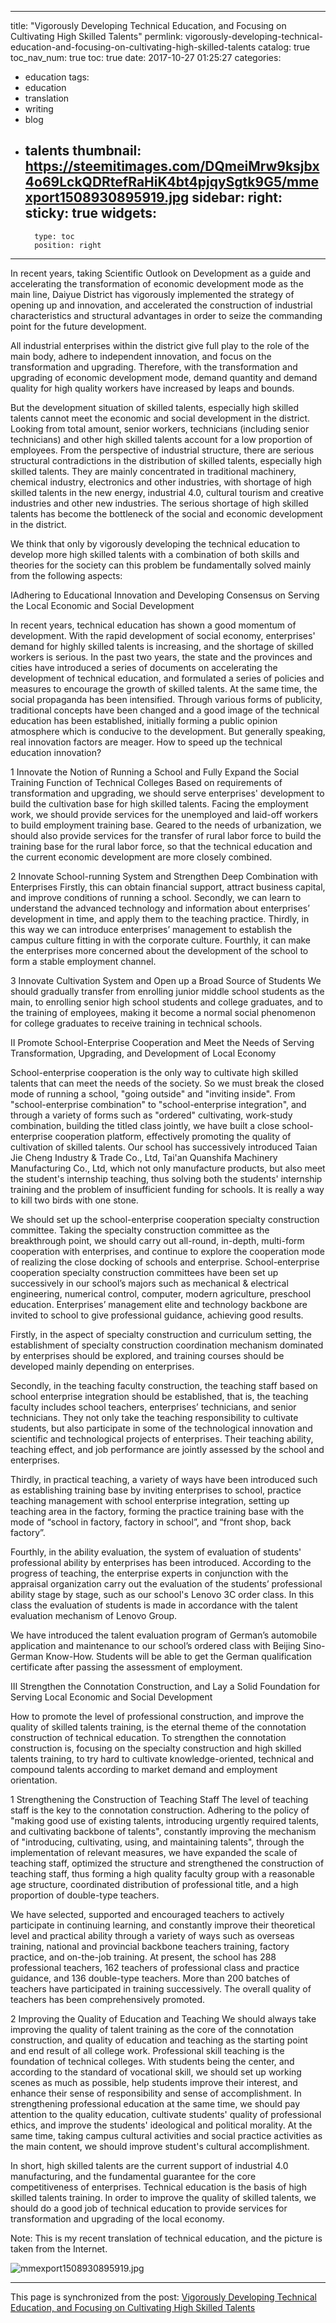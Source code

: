 
---
title: "Vigorously Developing Technical Education,  and Focusing on Cultivating High Skilled Talents"
permlink: vigorously-developing-technical-education-and-focusing-on-cultivating-high-skilled-talents
catalog: true
toc_nav_num: true
toc: true
date: 2017-10-27 01:25:27
categories:
- education
tags:
- education
- translation
- writing
- blog
- talents
thumbnail: https://steemitimages.com/DQmeiMrw9ksjbx4o69LckQDRtefRaHiK4bt4pjqySgtk9G5/mmexport1508930895919.jpg
sidebar:
    right:
        sticky: true
widgets:
    -
        type: toc
        position: right
---


In recent years, taking Scientific Outlook on Development as a guide and accelerating the transformation of economic development mode as the main line, Daiyue District has vigorously implemented the strategy of opening up and innovation, and accelerated the construction of industrial characteristics and structural advantages in order to seize the commanding point for the future development. 

All industrial enterprises within the district give full play to the role of the main body, adhere to independent innovation, and focus on the transformation and upgrading. Therefore, with the transformation and upgrading of economic development mode, demand quantity and demand quality for high quality workers have increased by leaps and bounds.

But the development situation of skilled talents, especially high skilled talents cannot meet the economic and social development in the district. Looking from total amount, senior workers, technicians (including senior technicians) and other high skilled talents account for a low proportion of employees. From the perspective of industrial structure, there are serious structural contradictions in the distribution of skilled talents, especially high skilled talents. They are mainly concentrated in traditional machinery, chemical industry, electronics and other industries, with shortage of high skilled talents in the new energy, industrial 4.0, cultural tourism and creative industries and other new industries. The serious shortage of high skilled talents has become the bottleneck of the social and economic development in the district.

We think that only by vigorously developing the technical education to develop more high skilled talents with a combination of both skills and theories for the society can this problem be fundamentally solved mainly from the following aspects:

ⅠAdhering to Educational Innovation and Developing Consensus on Serving the Local Economic and Social Development

In recent years, technical education has shown a good momentum of development. With the rapid development of social economy, enterprises' demand for highly skilled talents is increasing, and the shortage of skilled workers is serious. In the past two years, the state and the provinces and cities have introduced a series of documents on accelerating the development of technical education, and formulated a series of policies and measures to encourage the growth of skilled talents. At the same time, the social propaganda has been intensified. Through various forms of publicity, traditional concepts have been changed and a good image of the technical education has been established, initially forming a public opinion atmosphere which is conducive to the development. But generally speaking, real innovation factors are  meager. How to speed up the technical education innovation?

1 Innovate the Notion of Running a School and Fully Expand the Social Training Function of Technical Colleges
Based on requirements of transformation and upgrading, we should serve enterprises' development to build the cultivation base for high skilled talents. Facing the employment work, we should provide services for the unemployed and laid-off workers to build employment training base. Geared to the needs of urbanization, we should also provide services for the transfer of rural labor force to build the training base for the rural labor force, so that the technical education and the current economic development are more closely combined.

2  Innovate School-running System and Strengthen Deep Combination with Enterprises
Firstly, this can obtain financial support, attract business capital, and improve conditions of running a school. Secondly, we can learn to understand the advanced technology and information about enterprises’ development in time, and apply them to the teaching practice. Thirdly, in this way we can introduce enterprises’ management to establish the campus culture fitting in with the corporate culture. Fourthly, it can make the enterprises more concerned about the development of the school to form a stable employment channel.

3 Innovate Cultivation System and Open up a Broad Source of Students
We should gradually transfer from enrolling junior middle school students as the main, to enrolling senior high school students and college graduates, and to the training of employees, making it become a normal social phenomenon for college graduates to receive training in technical schools.

Ⅱ Promote School-Enterprise Cooperation and Meet the Needs of Serving Transformation, Upgrading, and Development of Local Economy

School-enterprise cooperation is the only way to cultivate high skilled talents that can meet the needs of the society. So we must break the closed mode of running a school, "going outside" and "inviting inside". From "school-enterprise combination" to "school-enterprise integration", and through a variety of forms such as "ordered" cultivating, work-study combination, building the titled class jointly, we have built a close school-enterprise cooperation platform, effectively promoting the quality of cultivation of skilled talents. Our school has successively introduced Taian Jie Cheng Industry & Trade Co., Ltd, Tai'an Quanshifa Machinery Manufacturing Co., Ltd, which not only manufacture products, but also meet the student's internship teaching, thus solving both the students' internship training and the problem of insufficient funding for schools. It is really a way to kill two birds with one stone.

 We should set up the school-enterprise cooperation specialty   construction committee. Taking the specialty construction committee as the breakthrough point, we should carry out all-round, in-depth, multi-form cooperation with enterprises, and continue to explore the cooperation mode of realizing the close docking of schools and enterprise. School-enterprise cooperation specialty   construction committees have been set up successively in our school’s majors such as mechanical & electrical engineering, numerical control, computer, modern agriculture, preschool education. Enterprises’ management elite and technology backbone are invited to school to give professional guidance, achieving good results.

Firstly, in the aspect of specialty construction and curriculum setting, the establishment of specialty construction coordination mechanism dominated by enterprises should be explored, and training courses should be developed mainly depending on enterprises.

Secondly, in the teaching faculty construction, the teaching staff based on school enterprise integration should be established, that is, the teaching faculty includes school teachers, enterprises’ technicians, and senior technicians. They not only take the teaching responsibility to cultivate students, but also participate in some of the technological innovation and scientific and technological projects of enterprises. Their teaching ability, teaching effect, and job performance are jointly assessed by the school and enterprises.

Thirdly, in practical teaching, a variety of ways have been introduced such as establishing training base by inviting enterprises to school, practice teaching management with school enterprise integration, setting up teaching area in the factory, forming the practice training base with the mode of “school in factory, factory in school”, and “front shop, back factory”. 

Fourthly, in the ability evaluation, the system of evaluation of students' professional ability by enterprises has been introduced. According to the progress of teaching, the enterprise experts in conjunction with the appraisal organization carry out the evaluation of the students’ professional ability stage by stage, such as our school's Lenovo 3C order class. In this class the evaluation of students is made in accordance with the talent evaluation mechanism of Lenovo Group.

We have introduced the talent evaluation program of German’s automobile application and maintenance to our school’s ordered class with Beijing Sino-German Know-How. Students will be able to get the German qualification certificate after passing the assessment of employment.

Ⅲ Strengthen the Connotation Construction, and Lay a Solid Foundation for Serving Local Economic and Social Development 

How to promote the level of professional construction, and improve the quality of skilled talents training, is the eternal theme of the connotation construction of technical education. To strengthen the connotation construction is, focusing on the specialty  construction and high skilled talents training, to try hard to cultivate  knowledge-oriented, technical and compound talents according to market demand and employment orientation.

1 Strengthening the Construction of Teaching Staff
The level of teaching staff is the key to the connotation construction. Adhering to the policy of "making good use of existing talents, introducing urgently required talents, and cultivating backbone of talents", constantly improving the mechanism of "introducing, cultivating, using, and maintaining talents", through the implementation of relevant measures, we have expanded the scale of teaching staff, optimized the structure and strengthened the construction of teaching staff, thus forming a high quality faculty group with a reasonable age structure, coordinated distribution of professional title, and a high proportion of double-type teachers.

We have selected, supported and encouraged teachers to actively participate in continuing learning, and constantly improve their theoretical level and practical ability through a variety of ways such as overseas training, national and provincial backbone teachers training, factory practice, and on-the-job training. At present, the school has 288 professional teachers, 162 teachers of professional class and practice guidance, and 136 double-type teachers. More than 200 batches of teachers have participated in training successively. The overall quality of teachers has been comprehensively promoted.

2 Improving the Quality of Education and Teaching
We should always take improving the quality of talent training as the core of the connotation construction, and quality of education and teaching as the starting point and end result of all college work. Professional skill teaching is the foundation of technical colleges. With students being the center, and according to the standard of vocational skill, we should set up working scenes as much as possible, help students improve their interest, and enhance their sense of responsibility and sense of accomplishment. In strengthening professional education at the same time, we should pay attention to the quality education, cultivate students' quality of professional ethics, and improve the students' ideological and political morality. At the same time, taking campus cultural activities and social practice activities as the main content, we should improve student's cultural accomplishment.

 In short, high skilled talents are the current support of industrial 4.0 manufacturing, and the fundamental guarantee for the core competitiveness of enterprises. Technical education is the basis of high skilled talents training. In order to improve the quality of skilled talents, we should do a good job of technical education to provide services for transformation and upgrading of the local economy. 

Note: This is my recent translation of technical education, and the picture is taken from the Internet.

![mmexport1508930895919.jpg](https://steemitimages.com/DQmeiMrw9ksjbx4o69LckQDRtefRaHiK4bt4pjqySgtk9G5/mmexport1508930895919.jpg)

- - -

This page is synchronized from the post: [Vigorously Developing Technical Education,  and Focusing on Cultivating High Skilled Talents](https://steemit.com/@bring/vigorously-developing-technical-education-and-focusing-on-cultivating-high-skilled-talents)
